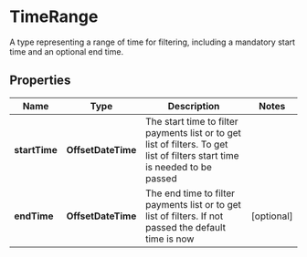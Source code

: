 

# TimeRange

A type representing a range of time for filtering, including a mandatory start time and an optional end time.

## Properties

| Name | Type | Description | Notes |
|------------ | ------------- | ------------- | -------------|
|**startTime** | **OffsetDateTime** | The start time to filter payments list or to get list of filters. To get list of filters start time is needed to be passed |  |
|**endTime** | **OffsetDateTime** | The end time to filter payments list or to get list of filters. If not passed the default time is now |  [optional] |



